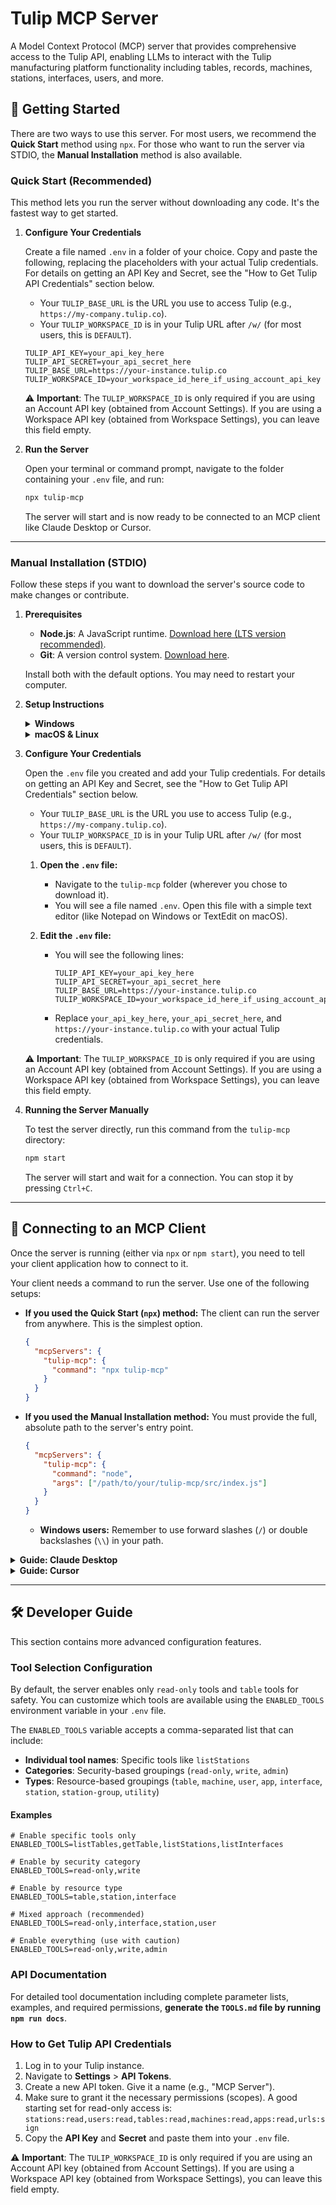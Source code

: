# Tulip MCP Server

A Model Context Protocol (MCP) server that provides comprehensive access to the Tulip API, enabling LLMs to interact
with the Tulip manufacturing platform functionality including tables, records, machines, stations, interfaces, users,
and more.

## 🚀 Getting Started

There are two ways to use this server. For most users, we recommend the **Quick Start** method using `npx`. For those who want to run the server via STDIO, the **Manual Installation** method is also available.

### Quick Start (Recommended)

This method lets you run the server without downloading any code. It's the fastest way to get started.

1.  **Configure Your Credentials**

    Create a file named `.env` in a folder of your choice. Copy and paste the following, replacing the placeholders with your actual Tulip credentials. For details on getting an API Key and Secret, see the "How to Get Tulip API Credentials" section below.
    - Your `TULIP_BASE_URL` is the URL you use to access Tulip (e.g., `https://my-company.tulip.co`).
    - Your `TULIP_WORKSPACE_ID` is in your Tulip URL after `/w/` (for most users, this is `DEFAULT`).

    ```env
    TULIP_API_KEY=your_api_key_here
    TULIP_API_SECRET=your_api_secret_here
    TULIP_BASE_URL=https://your-instance.tulip.co
    TULIP_WORKSPACE_ID=your_workspace_id_here_if_using_account_api_key
    ```
    ⚠️ **Important**: The `TULIP_WORKSPACE_ID` is only required if you are using an Account API key (obtained from Account Settings). If you are using a Workspace API key (obtained from Workspace Settings), you can leave this field empty.

2.  **Run the Server**

    Open your terminal or command prompt, navigate to the folder containing your `.env` file, and run:

    ```bash
    npx tulip-mcp
    ```

    The server will start and is now ready to be connected to an MCP client like Claude Desktop or Cursor.

---
### Manual Installation (STDIO)

Follow these steps if you want to download the server's source code to make changes or contribute.

1.  **Prerequisites**

    -   **Node.js**: A JavaScript runtime. [Download here (LTS version recommended)](https://nodejs.org/en/download/).
    -   **Git**: A version control system. [Download here](https://git-scm.com/downloads).
    
    Install both with the default options. You may need to restart your computer.

2.  **Setup Instructions**

    <details>
    <summary><b>Windows</b></summary>
    
    1.  **Open Command Prompt:**
        -   Press the `Windows Key`, type `cmd`, and press `Enter`.
    
    2.  **Navigate to Your Chosen Folder:**
        -   Choose a folder where you want to store the server and navigate into it. Replace `path\to\your\folder` with your actual folder path:
            ```cmd
            cd path\to\your\folder
            ```
    
    3.  **Download the Server Code:**
        -   Copy and paste the following command and press `Enter`:
            ```cmd
            git clone https://github.com/tulip-ecosystem/tulip-mcp.git
            ```
    
    4.  **Enter the Server Directory:**
        -   Type the following command and press `Enter`:
            ```cmd
            cd tulip-mcp
            ```
    
    5.  **Install Dependencies:**
        -   This command downloads the necessary libraries for the server. Type the following and press `Enter`:
            ```cmd
            npm install
            ```
    
    6.  **Create the Configuration File:**
        -   Copy the example configuration file. Type the following and press `Enter`:
            ```cmd
            copy env.example .env
            ```
    
    </details>
    
    <details>
    <summary><b>macOS & Linux</b></summary>
    
    1.  **Open Terminal:**
        -   **macOS**: Open `Finder`, go to `Applications` > `Utilities`, and open `Terminal`.
        -   **Linux**: Usually `Ctrl+Alt+T` or find it in your applications menu.
    
    2.  **Navigate to Your Chosen Folder:**
        -   Choose a folder where you want to store the server and navigate into it. Replace `path/to/your/folder` with your actual folder path:
            ```bash
            cd path/to/your/folder
            ```
    
    3.  **Download the Server Code:**
        -   Copy and paste the following command and press `Enter`:
            ```bash
            git clone https://github.com/tulip-ecosystem/tulip-mcp.git
            ```
    
    4.  **Enter the Server Directory:**
        -   Type the following command and press `Enter`:
            ```bash
            cd tulip-mcp
            ```
    
    5.  **Install Dependencies:**
        -   This command downloads the necessary libraries for the server. Type the following and press `Enter`:
            ```bash
            npm install
            ```
    
    6.  **Create the Configuration File:**
        -   Copy the example configuration file. Type the following and press `Enter`:
            ```bash
            cp env.example .env
            ```
    
    </details>

3.  **Configure Your Credentials**

    Open the `.env` file you created and add your Tulip credentials. For details on getting an API Key and Secret, see the "How to Get Tulip API Credentials" section below.
    - Your `TULIP_BASE_URL` is the URL you use to access Tulip (e.g., `https://my-company.tulip.co`).
    - Your `TULIP_WORKSPACE_ID` is in your Tulip URL after `/w/` (for most users, this is `DEFAULT`).
    
    1.  **Open the `.env` file:**
        -   Navigate to the `tulip-mcp` folder (wherever you chose to download it).
        -   You will see a file named `.env`. Open this file with a simple text editor (like Notepad on Windows or TextEdit on macOS).
    
    2.  **Edit the `.env` file:**
        -   You will see the following lines:
            ```env
            TULIP_API_KEY=your_api_key_here
            TULIP_API_SECRET=your_api_secret_here
            TULIP_BASE_URL=https://your-instance.tulip.co
            TULIP_WORKSPACE_ID=your_workspace_id_here_if_using_account_api_key
            ```
        -   Replace `your_api_key_here`, `your_api_secret_here`, and `https://your-instance.tulip.co` with your actual Tulip credentials.
    
    ⚠️ **Important**: The `TULIP_WORKSPACE_ID` is only required if you are using an Account API key (obtained from Account Settings). If you are using a Workspace API key (obtained from Workspace Settings), you can leave this field empty.

4.  **Running the Server Manually**

    To test the server directly, run this command from the `tulip-mcp` directory:
    
    ```bash
    npm start
    ```
    
    The server will start and wait for a connection. You can stop it by pressing `Ctrl+C`.

---

## 🔌 Connecting to an MCP Client

Once the server is running (either via `npx` or `npm start`), you need to tell your client application how to connect to it.

Your client needs a command to run the server. Use one of the following setups:

*   **If you used the Quick Start (`npx`) method:** The client can run the server from anywhere. This is the simplest option.
    ```json
    {
      "mcpServers": {
        "tulip-mcp": {
          "command": "npx tulip-mcp"
        }
      }
    }
    ```
*   **If you used the Manual Installation method:** You must provide the full, absolute path to the server's entry point.
    ```json
    {
      "mcpServers": {
        "tulip-mcp": {
          "command": "node",
          "args": ["/path/to/your/tulip-mcp/src/index.js"]
        }
      }
    }
    ```
    *   **Windows users:** Remember to use forward slashes (`/`) or double backslashes (`\\`) in your path.

<details>
<summary><b>Guide: Claude Desktop</b></summary>

1.  From the Claude Desktop menu bar, select **Settings...** > **Developer** > **Edit Config**.
2.  This will open the `claude_desktop_config.json` file.
3.  Add the server configuration inside the `mcpServers` object as shown in the examples above. Choose the `npx` or manual path option based on how you set up the server.
4.  Save the file and **restart Claude Desktop**.

> For more details, see the [official Claude Desktop MCP Quickstart](https://modelcontextprotocol.io/quickstart/user).

</details>

<details>
<summary><b>Guide: Cursor</b></summary>

For the easiest setup, click the button below. This will configure Cursor to run the server using `npx`. No path configuration is needed.

[![Install MCP Server](https://cursor.com/deeplink/mcp-install-dark.svg)](https://cursor.com/install-mcp?name=tulip-mcp&config=eyJjb21tYW5kIjogIm5weCB0dWxpcC1tY3AifQ==)

If you installed manually and need to specify a path, click the button and then **edit the `Command` field** in the dialog to provide the correct absolute path to the `index.js` file inside your downloaded `tulip-mcp` folder.

</details>

---

## 🛠️ Developer Guide

This section contains more advanced configuration features.

### Tool Selection Configuration

By default, the server enables only `read-only` tools and `table` tools for safety. You can customize which tools are available using the `ENABLED_TOOLS` environment variable in your `.env` file.

The `ENABLED_TOOLS` variable accepts a comma-separated list that can include:

-   **Individual tool names**: Specific tools like `listStations`
-   **Categories**: Security-based groupings (`read-only`, `write`, `admin`)
-   **Types**: Resource-based groupings (`table`, `machine`, `user`, `app`, `interface`, `station`, `station-group`, `utility`)

#### Examples

```env
# Enable specific tools only
ENABLED_TOOLS=listTables,getTable,listStations,listInterfaces

# Enable by security category
ENABLED_TOOLS=read-only,write

# Enable by resource type
ENABLED_TOOLS=table,station,interface

# Mixed approach (recommended)
ENABLED_TOOLS=read-only,interface,station,user

# Enable everything (use with caution)
ENABLED_TOOLS=read-only,write,admin
```

### API Documentation

For detailed tool documentation including complete parameter lists, examples, and required permissions, **generate the `TOOLS.md` file by running `npm run docs`**.

### How to Get Tulip API Credentials

1.  Log in to your Tulip instance.
2.  Navigate to **Settings** > **API Tokens**.
3.  Create a new API token. Give it a name (e.g., "MCP Server").
4.  Make sure to grant it the necessary permissions (scopes). A good starting set for read-only access is:
    `stations:read,users:read,tables:read,machines:read,apps:read,urls:sign`
5.  Copy the **API Key** and **Secret** and paste them into your `.env` file.

⚠️ **Important**: The `TULIP_WORKSPACE_ID` is only required if you are using an Account API key (obtained from Account Settings). If you are using a Workspace API key (obtained from Workspace Settings), you can leave this field empty.
